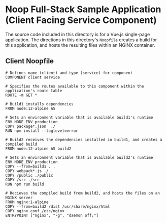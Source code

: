 # Noop Full-Stack Sample Application (Client Facing Service Component)

The source code included in this directory is for a Vue.js single-page application. The directions in this directory's `Noopfile` creates a build for this application, and hosts the resulting files within an NGINX container.

## Client Noopfile
```
# Defines name (client) and type (service) for component
COMPONENT client service

# Specifies the routes available to this component within the application's route table
ROUTE -m GET *

# Build1 installs dependencies
FROM node:12-alpine AS 

# Sets an environment variable that is available build1's runtime
ENV NODE_ENV production
COPY package*.json  ./
RUN npm install --loglevel=error

# Build2 receives the dependencies installed in build1, and creates a compiled build
FROM node:12-alpine AS build2

# Sets an environment variable that is available build2's runtime
ENV NODE_ENV production
COPY --from=build1 . .
COPY webpack*.js ./
COPY /public ./public
COPY /src ./src
RUN npm run build

# Recieves the compiled build from build2, and hosts the files on an NGINX server
FROM nginx:1-alpine
COPY --from=build2 /dist /usr/share/nginx/html
COPY nginx.conf /etc/nginx
ENTRYPOINT ["nginx", "-g", "daemon off;"]
```